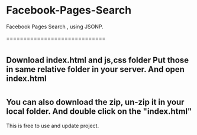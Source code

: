 Facebook-Pages-Search
=======================

Facebook Pages Search , using JSONP. 

=============================
#
Download index.html and js,css folder 
Put those in same relative folder in your server.
And open index.html
----------------------
#
You can also download the zip,
un-zip it in your local folder.
And double click on the "index.html"
----------------------

This is free to use and update project.
